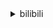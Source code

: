 <details>
<summary>bilibili</summary>

1. 狼人傻 [:link:](//www.bilibili.com/video/BV1zd4y1Q7BE)
2. 这真的是碳基生物能吃的玩意吗？？？ [:link:](//www.bilibili.com/video/BV1194y1S7PP)
3. 我开了一家“免费”中国制造24小时快闪店！ [:link:](//www.bilibili.com/video/BV13F411K7Uu)
4. 【鉴定热门】百万粉女网红居然吃国家二级保护动物大白鲨？网红降温喷雾竟是石油液化气做的！ [:link:](//www.bilibili.com/video/BV1Pr4y177Bn)
5. 【罗翔X papi酱X LKs】聊聊自己。28岁的我只有一碗粉…【确实该聊聊】 [:link:](//www.bilibili.com/video/BV1Wd4y1Q7PT)
6. 整蛊！第一次带父母去见山城小栗旬，爸爸沉默了..... [:link:](//www.bilibili.com/video/BV1Ka411M7Gm)
7. 要不要和我来一把刺激的黑暗游戏【水无月菌】 [:link:](//www.bilibili.com/video/BV12g411Z7FL)
8. 我就穿个反浩克去漫展 应该不过分吧？ [:link:](//www.bilibili.com/video/BV1U34y1J7Hi)
9. 满分神作！没看过这个故事，就不能算看过《世界奇妙物语》！从过去开始的日记 [:link:](//www.bilibili.com/video/BV1RY4y1L7iN)
10. 谁能想到被狗子带大的猫居然是这样？！ [:link:](//www.bilibili.com/video/BV1Gt4y1574b)
<details>
<summary>11 ~ 20</summary>

11. “ 冰  块  刺  客 2.0 ” [:link:](//www.bilibili.com/video/BV1RB4y1a7Bb)
12. 《劲爆鸡米花》鸡胸肉真的可以做成美味吗？ [:link:](//www.bilibili.com/video/BV15a411M7df)
13. 扫雷，但是是真人3D版！ [:link:](//www.bilibili.com/video/BV1o34y1J7sN)
14. 这不比职场偶像剧好嗑？笨蛋美人和她的冤种搭档，收拾烂摊子、吃醋、护妻，好宠好甜好晋江！！！ [:link:](//www.bilibili.com/video/BV1Ma411u7YJ)
15. 第一次去送外卖，打开订单需求一看，直接给我整懵了…… [:link:](//www.bilibili.com/video/BV1xV4y1J7yy)
16. 耗时120天！潜入海底，拍下珊瑚5亿年的秘密！ [:link:](//www.bilibili.com/video/BV1m94y1S7ma)
17. 豆瓣8.4却曾紧急撤档，上映后排片量低至1%，我必须抢救一下这部国产最佳！【洞察社会系列77】 [:link:](//www.bilibili.com/video/BV1Jr4y1778F)
18. 越 努 力，越 滋 润？ [:link:](//www.bilibili.com/video/BV1Ea411D7zB)
19. 这次是真的来帮你们戒猫的！ [:link:](//www.bilibili.com/video/BV1BY4y1L7MM)
20. 她一直这么会说怪话吗？ [:link:](//www.bilibili.com/video/BV1pB4y1Y7fU)
</details>
<details>
<summary>21 ~ 30</summary>

21. 240s 每次 都会  很开心 [:link:](//www.bilibili.com/video/BV1A94y1X7Ds)
22. 狗头吧的秘密武器！1000层高利贷！叠Q新理解！【垃圾英雄拯救计划】 [:link:](//www.bilibili.com/video/BV1ye4y197SF)
23. 《 最 伟 大 的 主 C 》 [:link:](//www.bilibili.com/video/BV1zG411n7Ww)
24. 只要获得成就，重力就会「随 机 翻 转 」？？ [:link:](//www.bilibili.com/video/BV1bN4y1j72D)
25. 叮叮：首先我没有惹你们任何人 [:link:](//www.bilibili.com/video/BV1Xa411M7M7)
26. 如何把篮球和鸡联系在一起？ [:link:](//www.bilibili.com/video/BV1iS4y177Ge)
27. 山竹：我没惹过你们任何人 [:link:](//www.bilibili.com/video/BV13T411E7Xv)
28. 一次账号异常，却让我在B站看到了人类文明的希望 [:link:](//www.bilibili.com/video/BV1Dr4y1j7qE)
29. 约 尔 蹦 迪 2.0，跳 极 乐 净 土！❤️【咬人猫】 [:link:](//www.bilibili.com/video/BV13W4y127j6)
30. 《崩坏：星穹铁道》EP：「失控」 [:link:](//www.bilibili.com/video/BV13S4y1E78K)
</details>
<details>
<summary>31 ~ 40</summary>

31. 【原神金苹果群岛】(182+1)宝箱全收集重制版！原神2.8限时海岛！精准分类，路线规划！全网最贴心的金苹果群岛宝箱攻略！ [:link:](//www.bilibili.com/video/BV17V4y177Bs)
32. 【时代少年团】《时代夏令营》03：水上的卧龙凤雏们 [:link:](//www.bilibili.com/video/BV1X94y1S7dp)
33. 这么可爱，打一拳我能哭很久吧【阅片无数Ⅱ 52】 [:link:](//www.bilibili.com/video/BV1NU4y1i7Ch)
34. 谢谢，本方圆脸靠这个妆翻身了！！！ [:link:](//www.bilibili.com/video/BV1LN4y1M7pZ)
35. 【荒野大镖客2】我的亚瑟比任何人都需要救赎（第十期） [:link:](//www.bilibili.com/video/BV1fB4y1a72D)
36. 坚持自律的1942天！今天开龙脊一不小心开到了“腰王”的基地，开启了我们二人的欢乐时光啊哈哈～ [:link:](//www.bilibili.com/video/BV1xS4y177ef)
37. 整个世界都是岩浆！这也能生存？我的世界 [:link:](//www.bilibili.com/video/BV1kB4y1Y7t7)
38. 她一直这么勇吗？ [:link:](//www.bilibili.com/video/BV1hd4y1S7Fs)
39. Bet On Me 演出版来啦！在渥太华蹦蹦跳跳，音乐超有魔力！ [:link:](//www.bilibili.com/video/BV1oB4y1Y7Xi)
40. 白鲟被正式宣布灭绝！ [:link:](//www.bilibili.com/video/BV1BN4y1j7xR)
</details>
<details>
<summary>41 ~ 50</summary>

41. 你知道吗，拿了这个宝箱将会后悔一整个夏天 [:link:](//www.bilibili.com/video/BV19r4y1j7TW)
42. 坤 坤 打 美 国 人 [:link:](//www.bilibili.com/video/BV1mG411n7Xu)
43. 《不是好友 胜似好友》 [:link:](//www.bilibili.com/video/BV1J94y1X7SE)
44. 透明手表。下集预告 [:link:](//www.bilibili.com/video/BV1Da411S7gt)
45. 原神金苹果群岛玩家摆烂现状 [:link:](//www.bilibili.com/video/BV1gW4y1U7Fh)
46. 这个夏日视频，打开就是一声好家伙 [:link:](//www.bilibili.com/video/BV1cT411n7h7)
47. 🐓鸡你太美，但是已黑化🐓 [:link:](//www.bilibili.com/video/BV1iG411n7EE)
48. 当我买了个5000块钱的手电筒...... [:link:](//www.bilibili.com/video/BV1da411S7Km)
49. 方中山胡辣汤  厨子探店¥62 [:link:](//www.bilibili.com/video/BV1UY4y1L7GH)
50. 重生之旅店老板 [:link:](//www.bilibili.com/video/BV1mN4y1j7Cj)
</details>
<details>
<summary>51 ~ 60</summary>

51. 大家好，我是SUPER JUNIOR的银赫，我来B站啦！我的生日会我来布置？关于生日直播的幕后故事 [:link:](//www.bilibili.com/video/BV1UG411n7Li)
52. 我和拉宏桑见“家长”了！ [:link:](//www.bilibili.com/video/BV1Ea411D7rJ)
53. “王大队长给我耍把戏” [:link:](//www.bilibili.com/video/BV1G34y1n7HJ)
54. 【原神最值收藏系列】全角色等级突破特产收集！全网最舒适领跑~ [:link:](//www.bilibili.com/video/BV1pV4y177Sj)
55. 全身上下只有嘴吧是硬的 [:link:](//www.bilibili.com/video/BV1qW4y117fT)
56. 《 奇 怪 的 小 牛 牛 增 加 了 》 [:link:](//www.bilibili.com/video/BV1Jt4y157YK)
57. 整蛊！女友当着丈母娘的面把我脖子掰折了？她又被揍了！ [:link:](//www.bilibili.com/video/BV1J34y1n7A9)
58. 绕城一时爽，全家……就不会有啥好下场了嘛 [:link:](//www.bilibili.com/video/BV1Y94y1Q7hf)
59. 没想到，我有了新的爷爷。 [:link:](//www.bilibili.com/video/BV1Hd4y1S76L)
60. 完整版来喽 [:link:](//www.bilibili.com/video/BV1ia411M7XQ)
</details>
<details>
<summary>61 ~ 70</summary>

61. 泡泡糖机里有那些口味？那些up主在美国品尝过的【猫和老鼠】美食 [:link:](//www.bilibili.com/video/BV1Ed4y1S7Xo)
62. 一整个被惊艳到了，就是想秀马面裙！ [:link:](//www.bilibili.com/video/BV1UN4y1j7c2)
63. “近视，每天都是一场赌局” [:link:](//www.bilibili.com/video/BV1AG411p7zM)
64. 《原神·青青草原篇》幕间PV-「草原阴谋」 [:link:](//www.bilibili.com/video/BV11d4y1Q7Gz)
65. 鸡王给你耍个把戏 [:link:](//www.bilibili.com/video/BV1qG411p7wt)
66. 这游戏画风变的我猝不及防 [:link:](//www.bilibili.com/video/BV1fU4y1i7JA)
67. 适合大胸女生的短上衣，现实在街上看是怎样的？ [:link:](//www.bilibili.com/video/BV1Et4y157kJ)
68. 山东动物园黑熊被传已成精？学人走路冒充游客，爱喝啤酒9瓶不醉 [:link:](//www.bilibili.com/video/BV17g411Z7XL)
69. 【第五人格】新求生者古董商——技能展示视频 [:link:](//www.bilibili.com/video/BV1La411D7YH)
70. b站的同学们好我是阳朔栓Q哥刘涛，我已成功入驻哔哩哔哩接下来我会在这里分享英文歌曲以及我的个人日常生活感谢同学们支持栓Q [:link:](//www.bilibili.com/video/BV1ke4y1X7Hu)
</details>
<details>
<summary>71 ~ 80</summary>

71. 我徐才魁彻底疯狂是什么梗【梗指南】 [:link:](//www.bilibili.com/video/BV1MW4y1U7sX)
72. 说实话我妈的普通话已经尽力了 [:link:](//www.bilibili.com/video/BV1RT411J7sY)
73. 爆肝两月！一口气带你看完全剧情！《星露谷物语》究竟讲了什么故事？ [:link:](//www.bilibili.com/video/BV14B4y1Y7hC)
74. 夏日利器，好吃不腻！ [:link:](//www.bilibili.com/video/BV1pV4y1J78D)
75. 好虐啊！！好虐啊！！ [:link:](//www.bilibili.com/video/BV1FN4y1M7pE)
76. 千万不要随便咬筷子！会蹦！！！ [:link:](//www.bilibili.com/video/BV1sF411K7xU)
77. 哪个拳击手想刺杀希特勒？【小约翰】 [:link:](//www.bilibili.com/video/BV16a411S7cy)
78. 这对摩拉克斯而言，轻而易举。【原神/钟离】 [:link:](//www.bilibili.com/video/BV1Cd4y1Q7Vs)
79. ⚡小黑子给你耍把戏⚡ [:link:](//www.bilibili.com/video/BV1Ke4y197vs)
80. 霸屏30个暑假！它的好看之处原来在这里！《新白娘子传奇》P1 [:link:](//www.bilibili.com/video/BV1zr4y177zZ)
</details>
<details>
<summary>81 ~ 90</summary>

81. 拍个周岁照可真难呀 [:link:](//www.bilibili.com/video/BV1jU4y1i7rh)
82. 猫和狗的经典无可替代 [:link:](//www.bilibili.com/video/BV1cT411n7tT)
83. 一碰就叫的猫猫头 [:link:](//www.bilibili.com/video/BV1GB4y1Y7dF)
84. 求求了 农科院少研发点零食吧！我说真的 [:link:](//www.bilibili.com/video/BV1ha411S7Qs)
85. 你的转发投币！也许能救人一命？在中国被毒蛇咬了应该用什么血清？ [:link:](//www.bilibili.com/video/BV1ET411J7P2)
86. 来吧，另一个我！ [:link:](//www.bilibili.com/video/BV1s34y1J7TX)
87. 【绝对演绎x黄诗扶】但把我一生所有的眼泪还他丨《天上掉下个林妹妹》 [:link:](//www.bilibili.com/video/BV13B4y1Y7Sh)
88. 巴西惨案那一夜不知道有多少人到了天台#巴西世界杯 #德国 #巴西 [:link:](//www.bilibili.com/video/BV1PY4y1E7fd)
89. 这 就 是 真 的 暑 假 吗？ [:link:](//www.bilibili.com/video/BV1GB4y1e7Uu)
90. 【海绵宝宝】耍把戏 [:link:](//www.bilibili.com/video/BV1Ne4y197WK)
</details>
<details>
<summary>91 ~ 100</summary>

91. 东方爱情美在哪儿？！含蓄试探拉扯呀！不是公主抱/转圈/床咚！！ [:link:](//www.bilibili.com/video/BV16G411p7vm)
92. 煎商上演七擒孟获跟云云大战300回合 [:link:](//www.bilibili.com/video/BV1Nr4y177BB)
93. 无论你遇见谁，他们都是你生命中该出现的人 [:link:](//www.bilibili.com/video/BV1dg411o7s5)
94. 可 惜 它 是 射 手 座 [:link:](//www.bilibili.com/video/BV1vB4y1Y7aU)
95. 如何在外服给老外留下难以抹去的心理阴影 [:link:](//www.bilibili.com/video/BV1vS4y177fg)
96. 爸爸～对不起！ [:link:](//www.bilibili.com/video/BV1Fa411D7h4)
97. 【翻唱】Stitches - Shawn Mendes [:link:](//www.bilibili.com/video/BV17F411K7Fu)
98. 我的猫被盗视频了，被400万人点赞 [:link:](//www.bilibili.com/video/BV1Sd4y1Q73u)
99. 听说每个人的记忆里是否都有一位这样的老师... [:link:](//www.bilibili.com/video/BV14d4y1Q7Nf)
100. 和日本女友异地3年，我胖成了200斤！再见面去她家后... [:link:](//www.bilibili.com/video/BV1zN4y1j772)
</details></details>